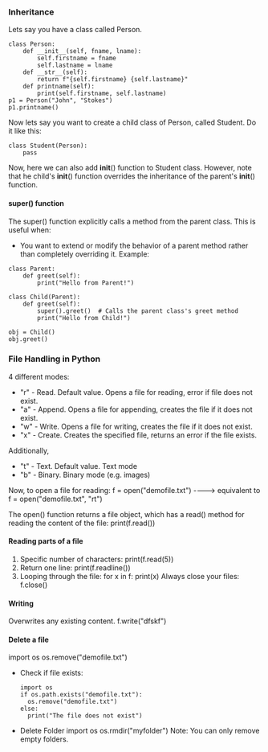 ### Inheritance
Lets say you have a class called Person.
```
class Person:
    def __init__(self, fname, lname):
        self.firstname = fname
        self.lastname = lname
    def __str__(self):
        return f"{self.firstname} {self.lastname}"
    def printname(self):
        print(self.firstname, self.lastname)
p1 = Person("John", "Stokes")
p1.printname()
```
Now lets say you want to create a child class of Person, called Student.
Do it like this: 
```
class Student(Person):
    pass
```
Now, here we can also add __init__() function to Student class. However, note that he child's __init__() function overrides the inheritance of the parent's __init__() function.

#### super() function
The super() function explicitly calls a method from the parent class. This is useful when:
- You want to extend or modify the behavior of a parent method rather than completely overriding it. Example: 
```
class Parent:
    def greet(self):
        print("Hello from Parent!")

class Child(Parent):
    def greet(self):
        super().greet()  # Calls the parent class's greet method
        print("Hello from Child!")

obj = Child()
obj.greet()
```

### File Handling in Python
4 different modes:
- "r" - Read. Default value. Opens a file for reading, error if file does not exist.
- "a" - Append. Opens a file for appending, creates the file if it does not exist.
- "w" - Write. Opens a file for writing, creates the file if it does not exist. 
- "x" - Create. Creates the specified file, returns an error if the file exists.

Additionally, 
  - "t" - Text. Default value. Text mode
  - "b" - Binary. Binary mode (e.g. images)

  Now, to open a file for reading:
  f = open("demofile.txt")   ----> equivalent to f = open("demofile.txt", "rt")

  The open() function returns a file object, which has a read() method for reading the content of the file:
  print(f.read())

  #### Reading parts of a file
  1. Specific number of characters: print(f.read(5))
  2. Return one line: print(f.readline())
  3. Looping through the file: for x in f: print(x)
Always close your files: f.close()

#### Writing
Overwrites any existing content.
f.write("dfskf")

#### Delete a file
import os
os.remove("demofile.txt")

- Check if file exists:
  ```
  import os
  if os.path.exists("demofile.txt"):
    os.remove("demofile.txt")
  else:
    print("The file does not exist")
  ```
- Delete Folder
  import os
  os.rmdir("myfolder")
Note: You can only remove empty folders.
